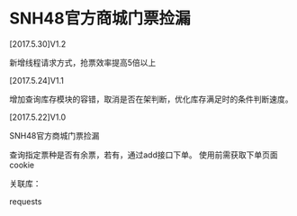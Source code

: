 # SNH48官方商城门票捡漏

[2017.5.30]V1.2

新增线程请求方式，抢票效率提高5倍以上

[2017.5.24]V1.1 

增加查询库存模块的容错，取消是否在架判断，优化库存满足时的条件判断速度。

[2017.5.22]V1.0 

SNH48官方商城门票捡漏

查询指定票种是否有余票，若有，通过add接口下单。
使用前需获取下单页面cookie

关联库：

requests
